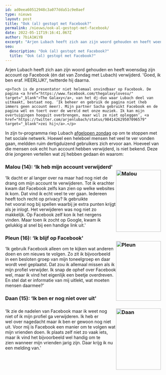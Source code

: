```yaml
---
id: ad0eea60512948c3a077dda51c9e0aef
type: nieuws
layout: post
title: "Ook (al) gestopt met Facebook?"
permalink: /nieuws/ook-al-gestopt-met-facebook/
date: 2022-05-11T19:16:41.067Z
author: 7biA1WiYB
excerpt: "Arjen Lubach heeft zich aan zijn woord gehouden en heeft woensdag zijn account op Facebook (én dat van Zondag met Lubach) verwijderd. 'Goed, ik ben eraf. HEERLIJK!', twitterde hij daarna.  "
seo:
  description: "Ook (al) gestopt met Facebook?"
  title: "Ook (al) gestopt met Facebook?"
---
```

Arjen Lubach heeft zich aan zijn woord gehouden en heeft woensdag zijn account op Facebook (én dat van Zondag met Lubach) verwijderd. 'Goed, ik ben eraf. HEERLIJK!', twitterde hij daarna.  

    <p>Toch is de presentator niet helemaal onvindbaar op Facebook. De pagina <a href="https://www.facebook.com/thegalaxylovesu/" target="_blank">The Galaxy</a>, van het dj-duo waar Lubach deel van uitmaakt, bestaat nog. ‘Ik beheer en gebruik de pagina niet (heb immers geen account meer). Mijn partner Sacha gebruikt Facebook en de pagina wél en toert over de wereld met onze muziek. Ik kan mijn overtuigingen hooguit overbrengen, maar wil ze niet opleggen’, <a href="https://twitter.com/arjenlubach/status/984142629507096579" target="_blank">zei hij</a>.</p>
<p>In zijn tv-programma riep Lubach <a href="https://7dagen.netlify.app/nieuws/oproep-van-lubach-stop-met-facebook">afgelopen zondag</a> op om te stoppen met het sociale netwerk. Hoewel een heleboel mensen het veel te ver vonden gaan, meldden ruim dertigduizend gebruikers zich ervoor aan. Hoeveel van die mensen ook echt hun account hebben verwijderd, is niet bekend. Deze drie jongeren vertellen wat zij hebben gedaan én waarom:</p>
<h3>Malou (14): ‘Ik heb mijn account verwijderd'<div class="media media-element-container media-default media-float-right"><div id="file-533023" class="file file-image file-image-jpeg">

        
  
  <div class="content">
    <img alt="Malou" title="Malou" height="250" width="181" style="width: 145px; height: 200px; float: right;" class="media-element file-default" data-delta="1" src="https://7dagen.netlify.app/sites/default/files/malou.jpg">  </div>

  
</div>
</div></h3>
<p>‘Ik dacht er al langer over na maar had nog niet de drang om mijn account te verwijderen. Tot ik erachter kwam dat Facebook zelfs kan zien op welke websites ik kom. Dat vind ik echt veel te ver gaan. Iedereen heeft toch recht op privacy? Ik gebruikte het vooral nog bij spellen waarbij je extra punten krijgt als je inlogt. Het verwijderen was nog niet zo makkelijk. Op Facebook zelf kon ik het nergens vinden. Maar toen ik zocht op Google, kwam ik gelukkig al snel bij een handige link uit.'</p>
<h3>Pleun (16): ‘Ik blijf op Facebook'<div class="media media-element-container media-default media-float-right"><div id="file-533026" class="file file-image file-image-jpeg">

        
  
  <div class="content">
    <img alt="Pleun" title="Pleun" height="243" width="183" style="width: 145px; height: 193px; float: right;" class="media-element file-default" data-delta="1" src="https://7dagen.netlify.app/sites/default/files/pleun1.jpg">  </div>

  
</div>
</div></h3>
<p>‘Ik gebruik Facebook alleen om te kijken wat anderen doen en om nieuws te volgen. Zo zit ik bijvoorbeeld in een besloten groep van mijn toneelgroep en daar wordt veel geplaatst. Dat zou ik allemaal missen als ik mijn profiel verwijder. Ik snap de ophef over Facebook wel, maar ik vind het eigenlijk een beetje overdreven. En stel dat er informatie van mij uitlekt, wat moeten mensen daarmee?’</p>
<h3>Daan (15): ‘Ik ben er nog niet over uit'</h3>
<h3><div class="media media-element-container media-default media-float-right"><div id="file-533024" class="file file-image file-image-jpeg">

        
  
  <div class="content">
    <img alt="Daan" title="Daan" height="247" width="181" style="width: 145px; height: 198px; float: right;" class="media-element file-default" data-delta="1" src="https://7dagen.netlify.app/sites/default/files/daan.jpg">  </div>

  
</div>
</div></h3>
<p>‘Ik zie de nadelen van Facebook maar ik weet nog niet of ik mijn profiel ga verwijderen. Ik heb er wel over nagedacht maar ik ben er gewoon nog niet uit. Voor mij is Facebook een manier om te volgen wat mijn vrienden doen. Ik plaats zelf niet zo vaak iets, maar ik vind het bijvoorbeeld wel handig om te zien wanneer mijn vrienden jarig zijn. Daar krijg ik nu een melding van.'</p>  

